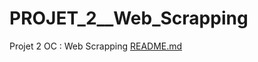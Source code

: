 # PROJET_2__Web_Scrapping
Projet 2 OC : Web Scrapping
[README.md](https://github.com/samichelly/PROJET_2__Web_Scrapping/files/11227562/README.md)
